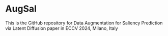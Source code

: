 # AugSal
This is the GitHub repository for Data Augmentation for Saliency Prediction via Latent Diffusion paper in ECCV 2024, Milano, Italy
